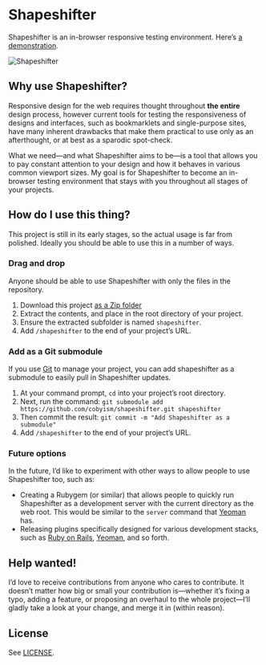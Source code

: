 # Shapeshifter

Shapeshifter is an in-browser responsive testing environment.
Here’s [a demonstration](http://cobyism.com/shapeshifter).

![Shapeshifter](http://cl.ly/MatS/shapeshifter-demo.gif)

## Why use Shapeshifter?

Responsive design for the web requires thought throughout **the entire** design
process, however current tools for testing the responsiveness of designs and
interfaces, such as bookmarklets and single-purpose sites, have many inherent
drawbacks that make them practical to use only as an afterthought, or at best
as a sparodic spot-check.

What we need—and what Shapeshifter aims to be—is a tool that allows you to
pay constant attention to your design and how it behaves in various common
viewport sizes. My goal is for Shapeshifter to become an in-browser testing
environment that stays with you throughout all stages of your projects.

## How do I use this thing?

This project is still in its early stages, so the actual usage is far from
polished. Ideally you should be able to use this in a number of ways.

### Drag and drop

Anyone should be able to use Shapeshifter with only the files in the repository.

1. Download this project [as a Zip folder](https://github.com/cobyism/shapeshifter/archive/gh-pages.zip)
2. Extract the contents, and place in the root directory of your project.
3. Ensure the extracted subfolder is named `shapeshifter`.
4. Add `/shapeshifter` to the end of your project’s URL.

### Add as a Git submodule

If you use [Git](http://git-scm.com/) to manage your project, you can add
shapeshifter as a submodule to easily pull in Shapeshifter updates.

1. At your command prompt, `cd` into your project’s root directory.
2. Next, run the command: `git submodule add https://github.com/cobyism/shapeshifter.git shapeshifter`
3. Then commit the result: `git commit -m "Add Shapeshifter as a submodule"`
4. Add `/shapeshifter` to the end of your project’s URL.

### Future options

In the future, I’d like to experiment with other ways to allow people to use
Shapeshifter too, such as:

- Creating a Rubygem (or similar) that allows people to quickly run Shapeshifter
as a development server with the current directory as the web root. This would
be similar to the `server` command that [Yeoman](http://yeoman.io) has.
- Releasing plugins specifically designed for various development stacks, such
as [Ruby on Rails](http://rubyonrails.org), [Yeoman](http://yeoman.io), and
so forth.

## Help wanted!

I’d love to receive contributions from anyone who cares to contribute. It
doesn’t matter how big or small your contribution is—whether it’s fixing a typo,
adding a feature, or proposing an overhaul to the whole project—I’ll gladly
take a look at your change, and merge it in (within reason).

## License

See [LICENSE](https://github.com/cobyism/shapeshifter/blob/gh-pages/LICENSE).
